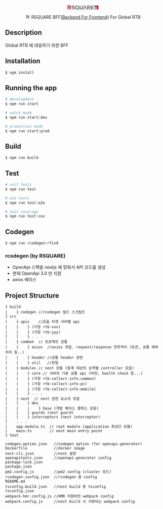 <p align="center">
  <svg height="14.018" viewBox="0 0 100 14.018" width="100" xmlns="http://www.w3.org/2000/svg"><defs><clipPath id="clip-path"><rect width="100" height="14.018" fill="none"></rect></clipPath></defs><g clip-path="url(#clip-path)" data-name="Vector Smart Object" id="Vector_Smart_Object" transform="translate(0 0)"><g id="Vector_Smart_Object-2" data-name="Vector Smart Object" transform="translate(50 7.009)"><g clip-path="url(#clip-path)" data-name="Vector Smart Object" id="Vector_Smart_Object-3" transform="translate(-50 -7.009)"><path d="M322.16,7.74H319.4V4.04h2.8c.58.02,1.94.06,1.94,1.82,0,1.18-.66,1.82-1.98,1.88m2.42,1.56a3.28,3.28,0,0,0,2.44-3.38,4.2,4.2,0,0,0-.96-2.76c-1.12-1.22-2.72-1.24-4.02-1.26H316.5V14.4h2.9V9.84h2.18l2.5,4.56h3.18l-2.88-5.04Z" data-name="패스 1360" fill="#6d6c6c" id="패스_1360" transform="translate(-253.2 -1.52)"></path><path d="M129.62,10.8c-2.02,0-3.34-1.66-3.34-4.24,0-1.9.8-3.98,3.08-4.12h.18a3.068,3.068,0,0,1,2.62,1.38,5.5,5.5,0,0,1,.74,2.76c0,1.96-.86,4.22-3.28,4.22m4.86-.02.1-.14a7.38,7.38,0,0,0,1.2-4.12,6.82,6.82,0,0,0-1.66-4.58A6.033,6.033,0,0,0,129.52,0a5.731,5.731,0,0,0-4.48,1.92,6.777,6.777,0,0,0-1.64,4.66,7.135,7.135,0,0,0,1.84,4.98,6.26,6.26,0,0,0,4.32,1.68,6.371,6.371,0,0,0,3.08-.86l.1-.04.08.06a6.3,6.3,0,0,0,3.28,1.62l.8-2.02a3.861,3.861,0,0,1-2.32-1.12Z" data-name="패스 1361" fill="#6d6c6c" id="패스_1361" transform="translate(-98.72)"></path><path d="M71.94,6.18a25.153,25.153,0,0,0-3.82-.76c-.56-.08-1.72-.24-1.72-1.32,0-.7.7-1.46,2-1.46a4.62,4.62,0,0,1,2.12.58,5.68,5.68,0,0,1,1.2.98l2.1-1.52A7.4,7.4,0,0,0,68.46.4a5.962,5.962,0,0,0-3.26.88,3.584,3.584,0,0,0-1.66,3.24,2.94,2.94,0,0,0,1.34,2.6,5.48,5.48,0,0,0,1.94.74c.66.14,1.36.24,2.04.32h.04c.9.12,2.28.32,2.28,1.42s-1.04,1.6-2.44,1.6a5.24,5.24,0,0,1-2.48-.64,3.94,3.94,0,0,1-1.18-.94l-2.18,1.4a6.576,6.576,0,0,0,5.54,2.42c2.12,0,3.68-.56,4.62-1.68a4.12,4.12,0,0,0,.96-2.62,3.014,3.014,0,0,0-2.1-3" data-name="패스 1362" fill="#6d6c6c" id="패스_1362" transform="translate(-50.32 -0.32)"></path><path d="M202.365,9.7c-.02,1.06-.04,2.6-2.28,2.6a2.45,2.45,0,0,1-2.14-.92,3.456,3.456,0,0,1-.26-1.66V1.9h-2.9v7c-.02,1.64-.04,3.88,2.34,5.12a6.5,6.5,0,0,0,2.86.68c.54,0,3.26-.1,4.58-2.26a6.726,6.726,0,0,0,.72-3.54v-7h-2.92Z" data-name="패스 1363" fill="#6d6c6c" id="패스_1363" transform="translate(-155.825 -1.52)"></path><path d="M253.98,1.9,249.4,14.4h2.82l1.6-4.98c.14-.44.4-1.2.66-2l.86-2.58h.28V5l1.54,4.4,1.64,5.02h2.78L257.08,1.9Z" data-name="패스 1364" fill="#6d6c6c" id="패스_1364" transform="translate(-199.52 -1.52)"></path><path d="M387.84,4.12V1.9H378.8V14.4h9.02V12.14H381.7V9.16h6.14V7H381.7V4.12Z" data-name="패스 1365" fill="#6d6c6c" id="패스_1365" transform="translate(-303.04 -1.52)"></path><path d="M7.3,6.84a.4.4,0,0,1-.4-.14L6.36,6H3.2l5.1,7.2h3.22L8.92,9.48a.272.272,0,0,1,.1-.38h.06a4.68,4.68,0,0,0,.88-.7,4.94,4.94,0,0,0,1-1.48,4.18,4.18,0,0,0,.28-.86,1.351,1.351,0,0,0,.04-.28,5.96,5.96,0,0,0,.04-.68,5.84,5.84,0,0,0-.04-.66,1.569,1.569,0,0,1-.04-.28,4.12,4.12,0,0,0-.28-.88,4.94,4.94,0,0,0-1-1.48A4.64,4.64,0,0,0,8.5.8,4.32,4.32,0,0,0,6.76.4H0V13.2H2.68V3.4a.26.26,0,0,1,.28-.28H6.18a3.8,3.8,0,0,1,.96.12,2.02,2.02,0,0,1,.88.44,1.78,1.78,0,0,1,.62,1.36,1.8,1.8,0,0,1-.62,1.4,1.94,1.94,0,0,1-.72.4" data-name="패스 1366" fill="#c7161d" id="패스_1366" transform="translate(0 -0.32)"></path><path d="M437.5,1.9V7.1h7.3v7.3H450V1.9Z" data-name="패스 1367" fill="#c7161d" id="패스_1367" transform="translate(-350 -1.52)"></path><rect data-name="사각형 2091" fill="#9e9e9f" height="6.104" id="사각형_2091" transform="translate(87.5 6.78)" width="6.1"></rect></g></g></g></svg>
</p>
<p align="center">
  <a href="http://nestjs.com/" target="blank"><img src="https://nestjs.com/img/logo-small.svg" width="15" alt="Nest Logo" /></a> RSQUARE BFF<a href="https://www.mobilelive.ca/blog/why-backend-for-frontend-application-architecture" target="_blank">(Backend For Frontend)</a> For Global RTB
</p>

## Description

Global RTB 에 대응하기 위한 BFF

## Installation

```bash
$ npm install
```

## Running the app

```bash
# development
$ npm run start

# watch mode
$ npm run start:dev

# production mode
$ npm run start:prod
```

## Build

```bash
$ npm run build
```

## Test

```bash
# unit tests
$ npm run test

# e2e tests
$ npm run test:e2e

# test coverage
$ npm run test:cov
```

## Codegen

```bash
$ npm run rcodegen:rfind
```

### rcodegen (by RSQUARE)
- OpenApi 스펙을 nestjs 에 맞춰서 API 코드를 생성
- 현재 OpenApi 3.0 만 지원
- axios 베이스

## Project Structure
```
├ build
|    ├ codegen //rcodegen 빌드 스크립트
├ src
|    ├ apis    //호출 타겟 서버별 api
|    |    ├ (가칭 rtb-xxx)
|    |    ├ (가칭 rtb-yyy)
|    |    ├ . . .
|    ├ common  // 프로젝트 공통
|    |    ├ axios  //axios 셋업. request/response 전후처리 (토큰, 공통 예외처리 등..)
|    |    ├ header //공통 header 관련
|    |    ├ util   //유틸
|    ├ modules // nest 모듈 (중계 대상의 성격별 controller 모음)
|    |    ├ core // 서버의 기본 공통 api (버전, health check 등...)
|    |    ├ (가칭 rtb-collect-info-common)
|    |    ├ (가칭 rtb-collect-info-pc)
|    |    ├ (가칭 rtb-collect-info-mobile)
|    |    ├ . . .
|    ├ nest  // nest 관련 요소의 모음
|    |    ├ dev
|    |    |    ├ base (개발 베이스 클래스 모음)
|    |    ├ guards (nest guard)
|    |    ├ interceptors (nest interceptor)
|    . . .
|    app.module.ts  // root module (application 최상단 모듈)
|    main.ts        // nest main entry point
├ test

codegen.option.json   //codegen option (for openapi-generator)
Dockerfile            //docker image
nest-cli.json         //nest 설정
openapitools.json     //openapi-generator config
package-lock.json
package.json
pm2.config.js         //pm2 config (cluster 모드)
rcodegen.config.json  //rcodegen 용 config
README.md
tsconfig.build.json   //nest build 용 tsconfig
tsconfig.json
webpack-hmr.config.js //HMR 지원버전 webpack config
webpack.config.js     //nest build 시 사용되는 webpack config
```
